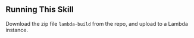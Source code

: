## Running This Skill

Download the zip file `lambda-build` from the repo, and upload to a Lambda instance.

